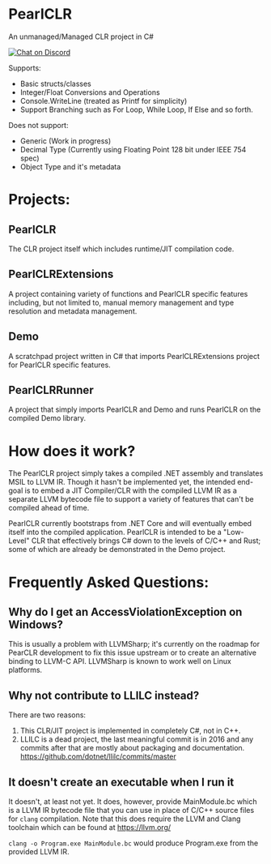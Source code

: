 # PearlCLR
An unmanaged/Managed CLR project in C#

[![Chat on Discord](https://img.shields.io/badge/chat-on%20discord-7289DA.svg)](https://discord.gg/e9BgByh)

Supports:

* Basic structs/classes
* Integer/Float Conversions and Operations
* Console.WriteLine (treated as Printf for simplicity)
* Support Branching such as For Loop, While Loop, If Else and so forth.

Does not support:

* Generic (Work in progress)
* Decimal Type (Currently using Floating Point 128 bit under IEEE 754 spec)
* Object Type and it's metadata

# Projects:

## PearlCLR

The CLR project itself which includes runtime/JIT compilation code.

## PearlCLRExtensions

A project containing variety of functions and PearlCLR specific features including, but not limited to, manual memory management and type resolution and metadata management.

## Demo

A scratchpad project written in C# that imports PearlCLRExtensions project for PearlCLR specific features.

## PearlCLRRunner

A project that simply imports PearlCLR and Demo and runs PearlCLR on the compiled Demo library.

# How does it work?

The PearlCLR project simply takes a compiled .NET assembly and translates MSIL to LLVM IR. Though it hasn't be implemented yet, the intended end-goal is to embed a JIT Compiler/CLR with the compiled LLVM IR as a separate LLVM bytecode file to support a variety of features that can't be compiled ahead of time.

PearlCLR currently bootstraps from .NET Core and will eventually embed itself into the compiled application. PearlCLR is intended to be a "Low-Level" CLR that effectively brings C# down to the levels of C/C++ and Rust; some of which are already be demonstrated in the Demo project.

# Frequently Asked Questions:

## Why do I get an AccessViolationException on Windows?

This is usually a problem with LLVMSharp; it's currently on the roadmap for PearCLR development to fix this issue upstream or to create an alternative binding to LLVM-C API. LLVMSharp is known to work well on Linux platforms.

## Why not contribute to LLILC instead?

There are two reasons:

1. This CLR/JIT project is implemented in completely C#, not in C++.
2. LLILC is a dead project, the last meaningful commit is in 2016 and any commits after that are mostly about packaging and documentation. https://github.com/dotnet/llilc/commits/master

## It doesn't create an executable when I run it

It doesn't, at least not yet. It does, however, provide MainModule.bc which is a LLVM IR bytecode file that you can use in place of C/C++ source files for `clang` compilation. Note that this does require the LLVM and Clang toolchain which can be found at https://llvm.org/

`clang -o Program.exe MainModule.bc` would produce Program.exe from the provided LLVM IR.
